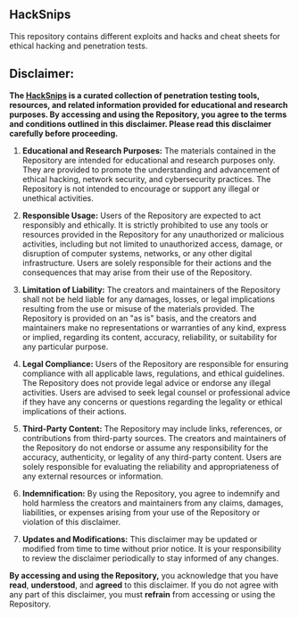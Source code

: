 ## **HackSnips**

This repository contains different exploits and hacks and cheat sheets for ethical hacking and penetration tests.

## Disclaimer:

**The [HackSnips](https://github.com/IliyaBadri/HackSnips) is a curated collection of penetration testing tools, resources, and related information provided for educational and research purposes. By accessing and using the Repository, you agree to the terms and conditions outlined in this disclaimer. Please read this disclaimer carefully before proceeding.**

1.  **Educational and Research Purposes:** The materials contained in the Repository are intended for educational and research purposes only. They are provided to promote the understanding and advancement of ethical hacking, network security, and cybersecurity practices. The Repository is not intended to encourage or support any illegal or unethical activities.
    
2.  **Responsible Usage:** Users of the Repository are expected to act responsibly and ethically. It is strictly prohibited to use any tools or resources provided in the Repository for any unauthorized or malicious activities, including but not limited to unauthorized access, damage, or disruption of computer systems, networks, or any other digital infrastructure. Users are solely responsible for their actions and the consequences that may arise from their use of the Repository.
    
3.  **Limitation of Liability:** The creators and maintainers of the Repository shall not be held liable for any damages, losses, or legal implications resulting from the use or misuse of the materials provided. The Repository is provided on an "as is" basis, and the creators and maintainers make no representations or warranties of any kind, express or implied, regarding its content, accuracy, reliability, or suitability for any particular purpose.
    
4.  **Legal Compliance:** Users of the Repository are responsible for ensuring compliance with all applicable laws, regulations, and ethical guidelines. The Repository does not provide legal advice or endorse any illegal activities. Users are advised to seek legal counsel or professional advice if they have any concerns or questions regarding the legality or ethical implications of their actions.
    
5.  **Third-Party Content:** The Repository may include links, references, or contributions from third-party sources. The creators and maintainers of the Repository do not endorse or assume any responsibility for the accuracy, authenticity, or legality of any third-party content. Users are solely responsible for evaluating the reliability and appropriateness of any external resources or information.
    
6.  **Indemnification:** By using the Repository, you agree to indemnify and hold harmless the creators and maintainers from any claims, damages, liabilities, or expenses arising from your use of the Repository or violation of this disclaimer.
    
7.  **Updates and Modifications:** This disclaimer may be updated or modified from time to time without prior notice. It is your responsibility to review the disclaimer periodically to stay informed of any changes.
    

**By accessing and using the Repository,** you acknowledge that you have **read**, **understood**, and **agreed** to this disclaimer. If you do not agree with any part of this disclaimer, you must **refrain** from accessing or using the Repository.
